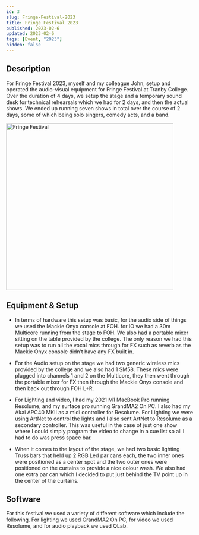 ```yaml
---
id: 3
slug: Fringe-Festival-2023
title: Fringe Festival 2023
published: 2023-02-6
updated: 2023-02-6
tags: [Event, "2023"]
hidden: false
---
```


<script>
  import FringeFestival from "./Fringe-Festival-2023.webp?w=500;700;900;1200;1600&avif&srcset"
  metadata.cover = FringeFestival
</script>

## Description

For Fringe Festival 2023, myself and my colleague John, setup and operated the audio-visual equipment for Fringe Festival at Tranby College. Over the duration of 4 days, we setup the stage and a temporary sound desk for technical rehearsals which we had for 2 days, and then the actual shows. We ended up running seven shows in total over the course of 2 days, some of which being solo singers, comedy acts, and a band.

<img srcset={FringeFestival} alt="Fringe Festival" width="450" />

## Equipment & Setup

- In terms of hardware this setup was basic, for the audio side of things we used the Mackie Onyx console at FOH. for IO we had a 30m Multicore running from the stage to FOH. We also had a portable mixer sitting on the table provided by the college. The only reason we had this setup was to run all the vocal mics through for FX such as reverb as the Mackie Onyx console didn’t have any FX built in.

- For the Audio setup on the stage we had two generic wireless mics provided by the college and we also had 1 SM58. These mics were plugged into channels 1 and 2 on the Multicore, they then went through the portable mixer for FX then through the Mackie Onyx console and then back out through FOH L+R.

- For Lighting and video, I had my 2021 M1 MacBook Pro running Resolume, and my surface pro running GrandMA2 On PC. I also had my Akai APC40 MKII as a midi controller for Resolume. For Lighting we were using ArtNet to control the lights and I also sent ArtNet to Resolume as a secondary controller. This was useful in the case of just one show where I could simply program the video to change in a cue list so all I had to do was press space bar.

- When it comes to the layout of the stage, we had two basic lighting Truss bars that held up 2 RGB Led par cans each, the two inner ones were positioned as a center spot and the two outer ones were positioned on the curtains to provide a nice colour wash. We also had one extra par can which I decided to put just behind the TV point up in the center of the curtains.

## Software

For this festival we used a variety of different software which include the following. For lighting we used GrandMA2 On PC, for video we used Resolume, and for audio playback we used QLab.

<br/>
